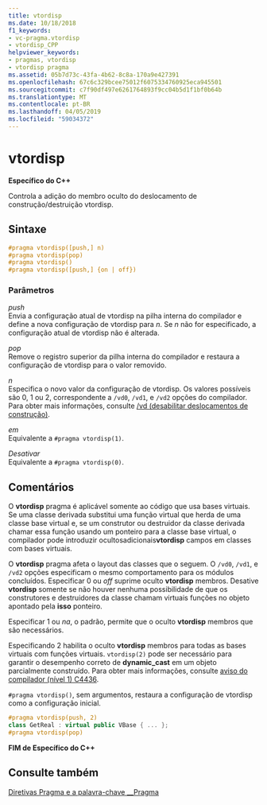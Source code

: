 ```yaml
---
title: vtordisp
ms.date: 10/18/2018
f1_keywords:
- vc-pragma.vtordisp
- vtordisp_CPP
helpviewer_keywords:
- pragmas, vtordisp
- vtordisp pragma
ms.assetid: 05b7d73c-43fa-4b62-8c8a-170a9e427391
ms.openlocfilehash: 67c6c329bcee75012f6075334760925eca945501
ms.sourcegitcommit: c7f90df497e6261764893f9cc04b5d1f1bf0b64b
ms.translationtype: MT
ms.contentlocale: pt-BR
ms.lasthandoff: 04/05/2019
ms.locfileid: "59034372"
---
```

# <a name="vtordisp"></a>vtordisp

**Específico do C++**

Controla a adição do membro oculto do deslocamento de construção/destruição vtordisp.

## <a name="syntax"></a>Sintaxe

```cpp
#pragma vtordisp([push,] n)
#pragma vtordisp(pop)
#pragma vtordisp()
#pragma vtordisp([push,] {on | off})
```

### <a name="parameters"></a>Parâmetros

*push*<br/>
Envia a configuração atual de vtordisp na pilha interna do compilador e define a nova configuração de vtordisp para *n*.  Se *n* não for especificado, a configuração atual de vtordisp não é alterada.

*pop*<br/>
Remove o registro superior da pilha interna do compilador e restaura a configuração de vtordisp para o valor removido.

*n*<br/>
Especifica o novo valor da configuração de vtordisp. Os valores possíveis são 0, 1 ou 2, correspondente a `/vd0`, `/vd1`, e `/vd2` opções do compilador. Para obter mais informações, consulte [/vd (desabilitar deslocamentos de construção)](../build/reference/vd-disable-construction-displacements.md).

*em*<br/>
Equivalente a `#pragma vtordisp(1)`.

*Desativar*<br/>
Equivalente a `#pragma vtordisp(0)`.

## <a name="remarks"></a>Comentários

O **vtordisp** pragma é aplicável somente ao código que usa bases virtuais. Se uma classe derivada substitui uma função virtual que herda de uma classe base virtual e, se um construtor ou destruidor da classe derivada chamar essa função usando um ponteiro para a classe base virtual, o compilador pode introduzir ocultosadicionais**vtordisp** campos em classes com bases virtuais.

O **vtordisp** pragma afeta o layout das classes que o seguem. O `/vd0`, `/vd1`, e `/vd2` opções especificam o mesmo comportamento para os módulos concluídos. Especificar 0 ou *off* suprime oculto **vtordisp** membros. Desative **vtordisp** somente se não houver nenhuma possibilidade de que os construtores e destruidores da classe chamam virtuais funções no objeto apontado pela **isso** ponteiro.

Especificar 1 ou *na*, o padrão, permite que o oculto **vtordisp** membros que são necessários.

Especificando 2 habilita o oculto **vtordisp** membros para todas as bases virtuais com funções virtuais.  `vtordisp(2)` pode ser necessário para garantir o desempenho correto de **dynamic_cast** em um objeto parcialmente construído. Para obter mais informações, consulte [aviso do compilador (nível 1) C4436](../error-messages/compiler-warnings/compiler-warning-level-1-c4436.md).

`#pragma vtordisp()`, sem argumentos, restaura a configuração de vtordisp como a configuração inicial.

```cpp
#pragma vtordisp(push, 2)
class GetReal : virtual public VBase { ... };
#pragma vtordisp(pop)
```

**FIM de Específico do C++**

## <a name="see-also"></a>Consulte também

[Diretivas Pragma e a palavra-chave __Pragma](../preprocessor/pragma-directives-and-the-pragma-keyword.md)
